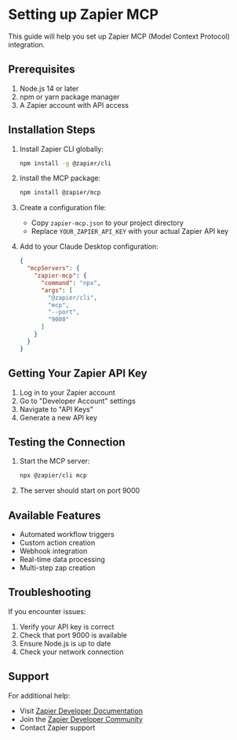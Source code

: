 # Setting up Zapier MCP

This guide will help you set up Zapier MCP (Model Context Protocol) integration.

## Prerequisites

1. Node.js 14 or later
2. npm or yarn package manager
3. A Zapier account with API access

## Installation Steps

1. Install Zapier CLI globally:
   ```bash
   npm install -g @zapier/cli
   ```

2. Install the MCP package:
   ```bash
   npm install @zapier/mcp
   ```

3. Create a configuration file:
   - Copy `zapier-mcp.json` to your project directory
   - Replace `YOUR_ZAPIER_API_KEY` with your actual Zapier API key

4. Add to your Claude Desktop configuration:
   ```json
   {
     "mcpServers": {
       "zapier-mcp": {
         "command": "npx",
         "args": [
           "@zapier/cli",
           "mcp",
           "--port",
           "9000"
         ]
       }
     }
   }
   ```

## Getting Your Zapier API Key

1. Log in to your Zapier account
2. Go to "Developer Account" settings
3. Navigate to "API Keys"
4. Generate a new API key

## Testing the Connection

1. Start the MCP server:
   ```bash
   npx @zapier/cli mcp
   ```

2. The server should start on port 9000

## Available Features

- Automated workflow triggers
- Custom action creation
- Webhook integration
- Real-time data processing
- Multi-step zap creation

## Troubleshooting

If you encounter issues:

1. Verify your API key is correct
2. Check that port 9000 is available
3. Ensure Node.js is up to date
4. Check your network connection

## Support

For additional help:
- Visit [Zapier Developer Documentation](https://platform.zapier.com)
- Join the [Zapier Developer Community](https://community.zapier.com)
- Contact Zapier support